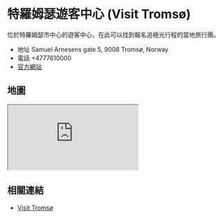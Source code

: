 # 特羅姆瑟遊客中心 (Visit Tromsø)

位於特羅姆瑟市中心的遊客中心，在此可以找到報名追極光行程的當地旅行團。

- 地址 Samuel Arnesens gate 5, 9008 Tromsø, Norway
- 電話 +4777610000
- [官方網站](https://www.visittromso.no/)

## 地圖

<iframe src="https://www.google.com/maps/embed?pb=!1m18!1m12!1m3!1d11101.335004523226!2d18.923983110839828!3d69.64706430000001!2m3!1f0!2f0!3f0!3m2!1i1024!2i768!4f13.1!3m3!1m2!1s0x45c4c5aca702364b%3A0x2c5a9544a6b9f5f9!2sVisit%20Troms%C3%B8!5e0!3m2!1sen!2stw!4v1690570343078!5m2!1sen!2stw" allowfullscreen="" loading="lazy" referrerpolicy="no-referrer-when-downgrade"></iframe>

## 相關連結

- [Visit Tromsø](https://www.visittromso.no/)
